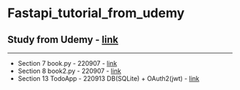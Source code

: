 # Fastapi_tutorial_from_udemy
## Study from Udemy - [link](https://www.udemy.com/course/fastapi-the-complete-course/)
---
- Section 7 book.py - 220907 - [link](https://github.com/JYPark-Code/fast_api_tutorial_udemy/blob/Main/Book_Project/books.py)
- Section 8 book2.py - 220907 - [link](https://github.com/JYPark-Code/fast_api_tutorial_udemy/blob/Main/Book_Project/books2.py)
- Section 13 TodoApp - 220913 DB(SQLite) + OAuth2(jwt) - [link](https://github.com/JYPark-Code/fast_api_tutorial_udemy/tree/Main/TodoApp)
